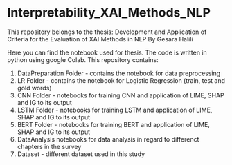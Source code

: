 # Interpretability_XAI_Methods_NLP

This repository belongs to the thesis: Development and Application of Criteria for the Evaluation of XAI Methods in NLP By Gesara Halili

Here you can find the notebook used for thesis. The code is written in python using google Colab. This repository contains:

1. DataPreparation Folder - contains the notebook for data preprocessing
2. LR Folder - contains the notebook for Logistic Regression (train, test and gold words)
3. CNN Folder - notebooks for training CNN and application of LIME, SHAP and IG to its output
4. LSTM Folder - notebooks for training LSTM and application of LIME, SHAP and IG to its output
5. BERT Folder - notebooks for training BERT and application of LIME, SHAP and IG to its output
6. DataAnalysis notebooks for data analysis in regard to differenct chapters in the survey
7. Dataset - different dataset used in this study
